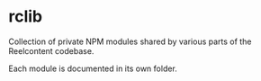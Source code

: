 rclib
=====
Collection of private NPM modules shared by various parts of the Reelcontent codebase.

Each module is documented in its own folder.